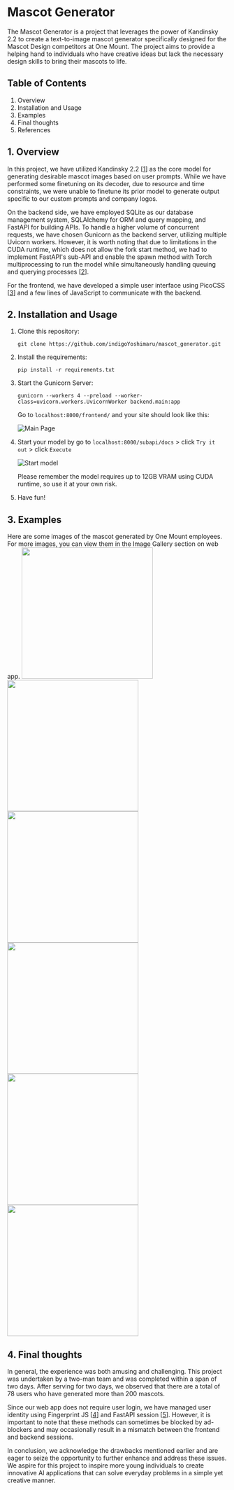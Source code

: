# Mascot Generator

The Mascot Generator is a project that leverages the power of Kandinsky 2.2 to create a text-to-image mascot generator specifically designed for the Mascot Design competitors at One Mount. The project aims to provide a helping hand to individuals who have creative ideas but lack the necessary design skills to bring their mascots to life.

## Table of Contents
1. Overview 
2. Installation and Usage
3. Examples
4. Final thoughts
5. References 

## 1. Overview 

In this project, we have utilized Kandinsky 2.2 [[1]] as the core model for generating desirable mascot images based on user prompts. While we have performed some finetuning on its decoder, due to resource and time constraints, we were unable to finetune its prior model to generate output specific to our custom prompts and company logos.

On the backend side, we have employed SQLite as our database management system, SQLAlchemy for ORM and query mapping, and FastAPI for building APIs. To handle a higher volume of concurrent requests, we have chosen Gunicorn as the backend server, utilizing multiple Uvicorn workers. However, it is worth noting that due to limitations in the CUDA runtime, which does not allow the fork start method, we had to implement FastAPI's sub-API and enable the spawn method with Torch multiprocessing to run the model while simultaneously handling queuing and querying processes [[2]].

For the frontend, we have developed a simple user interface using PicoCSS [[3]] and a few lines of JavaScript to communicate with the backend.


## 2. Installation and Usage 
1. Clone this repository: 

    ```git clone https://github.com/indigoYoshimaru/mascot_generator.git```
2. Install the requirements: 
    
    ```pip install -r requirements.txt```
3. Start the Gunicorn Server: 

    ```gunicorn --workers 4 --preload --worker-class=uvicorn.workers.UvicornWorker backend.main:app```
    
    Go to `localhost:8000/frontend/` and your site should look like this: 

    ![Main Page](mainpage.png)
4. Start your model by go to `localhost:8000/subapi/docs` > click `Try it out` > click `Execute`

    ![Start model](runmodel.png)

    Please remember the model requires up to 12GB VRAM using CUDA runtime, so use it at your own risk. 
5. Have fun!

## 3. Examples
Here are some images of the mascot generated by One Mount employees. For more images, you can view them in the Image Gallery section on web app.
<img src="frontend/images/0df39cc6e5cfc5f91d63bc42412babd3/1699934262.png" width="300"/>
<img src="frontend/images/3f82228bccf33a1885ff193869f8ac03/1699938224.png" width="300"/>
<img src="frontend/images/cead39b4085c8ac95f0ef5752416686c/1700041262.png" width="300"/>
<img src="frontend/images/ebcac01bf7081853ce4700ff6f8d1d82/1700020086.png" width="300"/>
<img src="frontend/images/6830723d8da39725b7342a46d9634ffd/1699950072.png" width="300"/>
<img src="frontend/images/2934bfe17c67e62413fc6bfedafbb72b/1699947132.png" width="300"/>

## 4. Final thoughts 

In general, the experience was both amusing and challenging. This project was undertaken by a two-man team and was completed within a span of two days. After serving for two days, we observed that there are a total of 78 users who have generated more than 200 mascots.

Since our web app does not require user login, we have managed user identity using Fingerprint JS [[4]] and FastAPI session [[5]]. However, it is important to note that these methods can sometimes be blocked by ad-blockers and may occasionally result in a mismatch between the frontend and backend sessions.

In conclusion, we acknowledge the drawbacks mentioned earlier and are eager to seize the opportunity to further enhance and address these issues. We aspire for this project to inspire more young individuals to create innovative AI applications that can solve everyday problems in a simple yet creative manner.

 
[1]: https://huggingface.co/docs/diffusers/api/pipelines/kandinsky_v22
[2]: https://pytorch.org/docs/stable/notes/multiprocessing.html#cuda-in-multiprocessing 
[3]: https://picocss.com/
[4]: https://github.com/fingerprintjs/fingerprintjs.git
[5]: https://jordanisaacs.github.io/fastapi-sessions/guide/getting_started/

